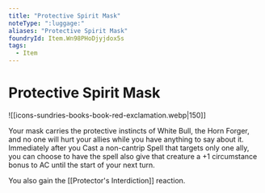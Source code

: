 ```yaml
---
title: "Protective Spirit Mask"
noteType: ":luggage:"
aliases: "Protective Spirit Mask"
foundryId: Item.Wn98PHoDjyjdox5s
tags:
  - Item
---
```


# Protective Spirit Mask
![[icons-sundries-books-book-red-exclamation.webp|150]]

Your mask carries the protective instincts of White Bull, the Horn Forger, and no one will hurt your allies while you have anything to say about it. Immediately after you Cast a non-cantrip Spell that targets only one ally, you can choose to have the spell also give that creature a +1 circumstance bonus to AC until the start of your next turn. 

You also gain the [[Protector's Interdiction]] reaction. 
